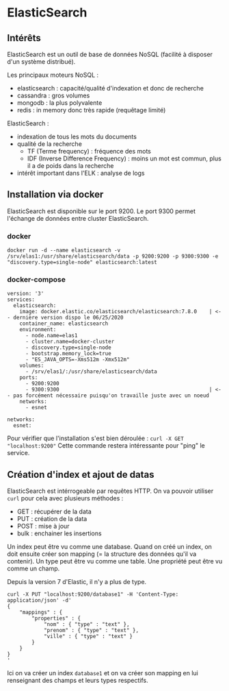 # ElasticSearch

## Intérêts

ElasticSearch est un outil de base de données NoSQL (facilité à disposer d'un système distribué). 

Les principaux moteurs NoSQL :
  - elasticsearch : capacité/qualité d'indexation et donc de recherche
  - cassandra : gros volumes
  - mongodb : la plus polyvalente
  - redis : in memory donc très rapide (requêtage limité)
  
ElasticSearch :
  - indexation de tous les mots du documents
  - qualité de la recherche
    - TF (Terme frequency) : fréquence des mots
    - IDF (Inverse Difference Frequency) : moins un mot est commun, plus il a de poids dans la recherche
  - intérêt important dans l'ELK : analyse de logs

## Installation via docker

ElasticSearch est disponible sur le port 9200.
Le port 9300 permet l'échange de données entre cluster ElasticSearch.

### docker 

`docker run -d --name elasticsearch -v /srv/elas1:/usr/share/elasticsearch/data -p 9200:9200 -p 9300:9300 -e "discovery.type=single-node" elasticsearch:latest`

### docker-compose

```  
version: '3'
services:
  elasticsearch:
    image: docker.elastic.co/elasticsearch/elasticsearch:7.8.0    | <-- dernière version dispo le 06/25/2020
    container_name: elasticsearch
    environment:
      - node.name=elas1
      - cluster.name=docker-cluster
      - discovery.type=single-node
      - bootstrap.memory_lock=true
      - "ES_JAVA_OPTS=-Xms512m -Xmx512m"
    volumes:
      - /srv/elas1/:/usr/share/elasticsearch/data
    ports:
      - 9200:9200
      - 9300:9300                                                 | <-- pas forcément nécessaire puisqu'on travaille juste avec un noeud
    networks:
      - esnet

networks:
  esnet:

```

Pour vérifier que l'installation s'est bien déroulée : `curl -X GET "localhost:9200"`
Cette commande restera intéressante pour "ping" le service.

## Création d'index et ajout de datas

ElasticSearch est intérrogeable par requêtes HTTP. On va pouvoir utiliser `curl` pour cela avec plusieurs méthodes :
  - GET : récupérer de la data
  - PUT : création de la data
  - POST : mise à jour
  - bulk : enchainer les insertions
  
Un index peut être vu comme une database. Quand on créé un index, on doit ensuite créer son mapping (= la structure des données qu'il va contenir).
Un type peut être vu comme une table.
Une propriété peut être vu comme un champ.

Depuis la version 7 d'Elastic, il n'y a plus de type.

```
curl -X PUT "localhost:9200/database1" -H 'Content-Type: application/json' -d'
{
    "mappings" : {
        "properties" : {
            "nom" : { "type" : "text" },
            "prenom" : { "type" : "text" },
            "ville" : { "type" : "text" }
        }
    }
}
'
```
Ici on va créer un index `database1` et on va créer son mapping en lui renseignant des champs et leurs types respectifs.
  
  
  
  
  
  
  
  
  
  
  
  
  
  
  
  
  
